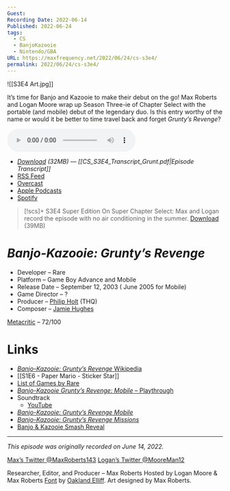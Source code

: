 ```yaml
---
Guest: 
Recording Date: 2022-06-14
Published: 2022-06-24
tags:
  - CS
  - BanjoKazooie
  - Nintendo/GBA
URL: https://maxfrequency.net/2022/06/24/cs-s3e4/
permalink: 2022/06/24/cs-s3e4/
---
```

![[S3E4 Art.jpg]]

It’s time for Banjo and Kazooie to make their debut on the go! Max Roberts and Logan Moore wrap up Season Three-ie of Chapter Select with the portable (and mobile) debut of the legendary duo. Is this entry worthy of the name or would it be better to time travel back and forget *Grunty’s Revenge*?

<audio controls>
  <source src="https://traffic.libsyn.com/chapterselectpod/CS_S3E4_Final.mp3">
</audio>

- *[Download](https://traffic.libsyn.com/chapterselectpod/CS_S3E4_Final.mp3) (32MB)  — [[CS_S3E4_Transcript_Grunt.pdf|Episode Transcript]]*
- [RSS Feed](https://chapterselectpod.libsyn.com/rss)
- [Overcast](https://overcast.fm/itunes1568777352/chapter-select)
- [Apple Podcasts](https://podcasts.apple.com/us/podcast/chapter-select/id1568777352)
- [Spotify](https://open.spotify.com/show/4f1TLZXbwtSX7uHROe9KlS)

> [!scs]+ S3E4 Super Edition
> On Super Chapter Select: Max and Logan record the episode with no air conditioning in the summer.
> [Download](https://traffic.libsyn.com/chapterselectpod/CS_S3E4_Member_Edition.mp3) (39MB)


# *Banjo-Kazooie: Grunty’s Revenge*

- Developer – Rare
- Platform – Game Boy Advance and Mobile
- Release Date – September 12, 2003 ( June 2005 for Mobile)
- Game Director – ?
- Producer – [Philip Holt](https://www.mobygames.com/developer/sheet/view/developerId,7472/) (THQ)
- Composer – [Jamie Hughes](https://nintendo.fandom.com/wiki/Jamie_Hughes)

[Metacritic](https://www.metacritic.com/game/game-boy-advance/banjo-kazooie-gruntys-revenge) – 72/100
# Links

- [*Banjo-Kazooie: Grunty’s Revenge* Wikipedia](https://en.wikipedia.org/wiki/Banjo-Kazooie:_Grunty%27s_Revenge)
- [[S1E6 - Paper Mario - Sticker Star]]
- [List of Games by Rare](https://en.wikipedia.org/wiki/List_of_video_games_developed_by_Rare)
- [*Banjo-Kazooie Grunty’s Revenge: Mobile* – Playthrough](https://youtu.be/0_CuLPGBMSc)
- Soundtrack
	- [YouTube](https://youtube.com/playlist?list=PLu0fouVDrRZP0po7yrJUdfKOo4QY6N0lg)
- [*Banjo-Kazooie: Grunty’s Revenge Mobile*](https://banjokazooie.fandom.com/wiki/Banjo-Kazooie:_Grunty%27s_Revenge_Mobile)
- *[Banjo-Kazooie: Grunty’s Revenge Missions](https://banjokazooie.fandom.com/wiki/Banjo-Kazooie:_Grunty%27s_Revenge_Missions)*
- [Banjo & Kazooie Smash Reveal](https://youtu.be/HP8NiQj4TEg)

---
*This episode was originally recorded on June 14, 2022.*

[Max’s Twitter @MaxRoberts143](https://www.twitter.com/maxroberts143)
[Logan’s Twitter @MooreMan12](https://www.twitter.com/mooreman12)

Researcher, Editor, and Producer – Max Roberts
Hosted by Logan Moore & Max Roberts
[Font](https://www.reddit.com/r/BanjoKazooie/comments/etfrrz/i_tried_to_recreate_the_banjotooie_font_you_guys/) by [Oakland Elliff](https://twitter.com/oakieland). Art designed by Max Roberts.
